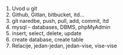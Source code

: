 1. Uvod u git
2. Github, Gitlan, bitbucket, itd...
3. git naredbe, push, pull, add, commit, itd
4. mysql - databases, DBMS, phpMyAdmin
5. insert, select, delete, update
6. create database, create table
7. Relacije, jedan-jedan, jedan-vise, vise-vise
